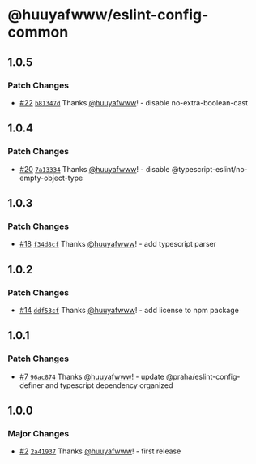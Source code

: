 # @huuyafwww/eslint-config-common

## 1.0.5

### Patch Changes

- [#22](https://github.com/huuyafwww/eslint-config/pull/22) [`b81347d`](https://github.com/huuyafwww/eslint-config/commit/b81347df969c007e44fe5b2b9cf11cba2dcba861) Thanks [@huuyafwww](https://github.com/huuyafwww)! - disable no-extra-boolean-cast

## 1.0.4

### Patch Changes

- [#20](https://github.com/huuyafwww/eslint-config/pull/20) [`7a13334`](https://github.com/huuyafwww/eslint-config/commit/7a1333450ba2610f82f4d7e6ef35f919fd67825a) Thanks [@huuyafwww](https://github.com/huuyafwww)! - disable @typescript-eslint/no-empty-object-type

## 1.0.3

### Patch Changes

- [#18](https://github.com/huuyafwww/eslint-config/pull/18) [`f34d8cf`](https://github.com/huuyafwww/eslint-config/commit/f34d8cf4be6394cdf1d4b0f08b97eedeeb9bc60d) Thanks [@huuyafwww](https://github.com/huuyafwww)! - add typescript parser

## 1.0.2

### Patch Changes

- [#14](https://github.com/huuyafwww/eslint-config/pull/14) [`ddf53cf`](https://github.com/huuyafwww/eslint-config/commit/ddf53cf50c1c426b05d8e92b225004ddfc684cd7) Thanks [@huuyafwww](https://github.com/huuyafwww)! - add license to npm package

## 1.0.1

### Patch Changes

- [#7](https://github.com/huuyafwww/eslint-config/pull/7) [`96ac874`](https://github.com/huuyafwww/eslint-config/commit/96ac874f631e8ec103c4d324dcc771bf4978e52e) Thanks [@huuyafwww](https://github.com/huuyafwww)! - update @praha/eslint-config-definer and typescript dependency organized

## 1.0.0

### Major Changes

- [#2](https://github.com/huuyafwww/eslint-config/pull/2) [`2a41937`](https://github.com/huuyafwww/eslint-config/commit/2a41937061ded436f6dfbe2b109c25bbb3cfc17b) Thanks [@huuyafwww](https://github.com/huuyafwww)! - first release
